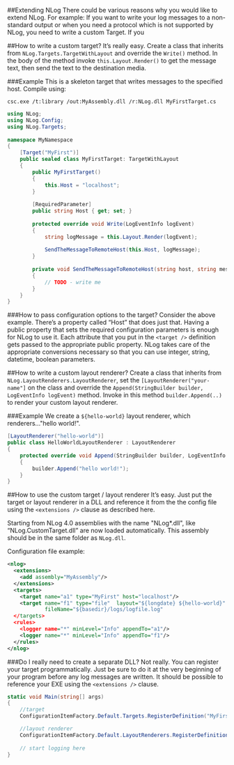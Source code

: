 ##Extending NLog
There could be various reasons why you would like to extend NLog. For example: If you want to write your log messages to a non-standard output or when you need a protocol which is not supported by NLog, you need to write a custom Target. If you 

##How to write a custom target?
It’s really easy. Create a class that inherits from `NLog.Targets.TargetWithLayout` and override the `Write()` method. In the body of the method invoke `this.Layout.Render()` to get the message text, then send the text to the destination media.




###Example
This is a skeleton target that writes messages to the specified host. Compile using:

`csc.exe /t:library /out:MyAssembly.dll /r:NLog.dll MyFirstTarget.cs`
```csharp
using NLog;
using NLog.Config;
using NLog.Targets;
 
namespace MyNamespace 
{ 
    [Target("MyFirst")] 
    public sealed class MyFirstTarget: TargetWithLayout 
    { 
        public MyFirstTarget()
        {
            this.Host = "localhost";
        }
 
        [RequiredParameter] 
        public string Host { get; set; }
 
        protected override void Write(LogEventInfo logEvent) 
        { 
            string logMessage = this.Layout.Render(logEvent); 
 
            SendTheMessageToRemoteHost(this.Host, logMessage); 
        } 
 
        private void SendTheMessageToRemoteHost(string host, string message) 
        { 
            // TODO - write me 
        } 
    } 
}
```

###How to pass configuration options to the target?
Consider the above example. There’s a property called “Host” that does just that. Having a public property that sets the required configuration parameters is enough for NLog to use it. Each attribute that you put in the `<target />` definition gets passed to the appropriate public property. NLog takes care of the appropriate conversions necessary so that you can use integer, string, datetime, boolean parameters.

##How to write a custom layout renderer?
Create a class that inherits from `NLog.LayoutRenderers.LayoutRenderer`, set the `[LayoutRenderer("your-name"]` on the class and override the `Append(StringBuilder builder, LogEventInfo logEvent)` method. 
Invoke in this method `builder.Append(..)` to render your custom layout renderer.

###Example
We create a `${hello-world}` layout renderer, which renderers..."hello world!".

```c#
[LayoutRenderer("hello-world")]
public class HelloWorldLayoutRenderer : LayoutRenderer
{
    protected override void Append(StringBuilder builder, LogEventInfo logEvent)
    {
        builder.Append("hello world!");
    }
}


```




##How to use the custom target / layout renderer
It’s easy. Just put the target or layout renderer in a DLL and reference it from the the config file using the `<extensions />` clause as described here.

Starting from NLog 4.0 assemblies with the name "NLog*.dll", like “NLog.CustomTarget.dll” are now loaded automatically. This assembly should be in the same folder as `NLog.dll`. 

Configuration file example:
```xml
<nlog> 
  <extensions> 
    <add assembly="MyAssembly"/> 
  </extensions> 
  <targets> 
    <target name="a1" type="MyFirst" host="localhost"/> 
    <target name="f1" type="file"  layout="${longdate} ${hello-world}" 
            fileName="${basedir}/logs/logfile.log" 
  </targets> 
  <rules> 
    <logger name="*" minLevel="Info" appendTo="a1"/> 
    <logger name="*" minLevel="Info" appendTo="f1"/> 
  </rules> 
</nlog>
```


###Do I really need to create a separate DLL?
Not really. You can register your target programmatically. Just be sure to do it at the very beginning of your program before any log messages are written. It should be possible to reference your EXE using the `<extensions />` clause.
```csharp
static void Main(string[] args) 
{ 
    //target
    ConfigurationItemFactory.Default.Targets.RegisterDefinition("MyFirst", typeof(MyNamespace.MyFirstTarget));

    //layout renderer
    ConfigurationItemFactory.Default.LayoutRenderers.RegisterDefinition("hello-world", typeof(MyNamespace.HelloWorldLayoutRenderer ));
 
    // start logging here 
}
```